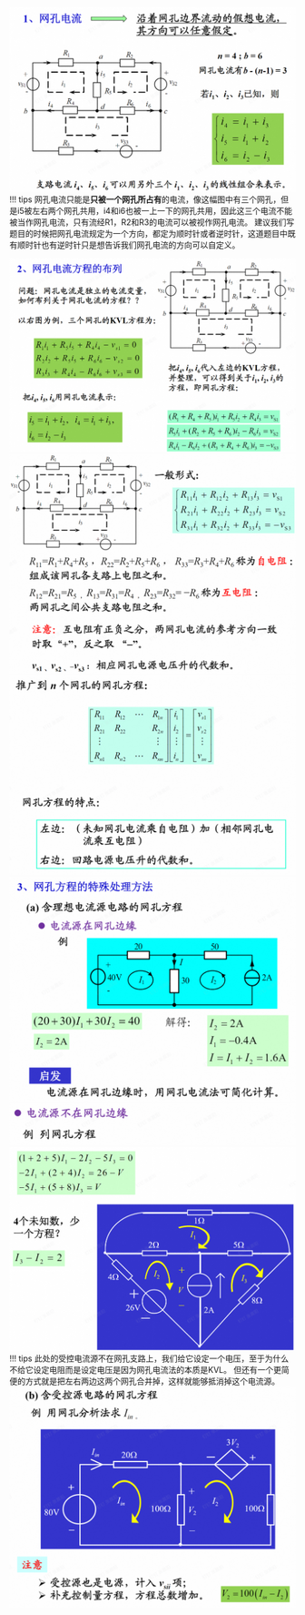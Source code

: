 ![](附件/Pasted%20image%2020250926113418.png)
!!! tips
    网孔电流只能是**只被一个网孔所占有**的电流，像这幅图中有三个网孔，但是i5被左右两个网孔共用，i4和i6也被一上一下的网孔共用，因此这三个电流不能被当作网孔电流，只有流经R1，R2和R3的电流可以被视作网孔电流。
    建议我们写题目的时候把网孔电流规定为一个方向，都定为顺时针或者逆时针，这道题目中既有顺时针也有逆时针只是想告诉我们网孔电流的方向可以自定义。

![](附件/Pasted%20image%2020250926115050.png)
![](附件/Pasted%20image%2020250926115812.png)
![](附件/Pasted%20image%2020250926115922.png)
![](附件/Pasted%20image%2020250926121844.png)
![](附件/Pasted%20image%2020250926122635.png)
![](附件/Pasted%20image%2020250926122903.png)
!!! tips
    此处的受控电流源不在网孔支路上，我们给它设定一个电压，至于为什么不给它设定电阻而是设定电压是因为网孔电流法的本质是KVL。
    但还有一个更简便的方式就是把左右两边这两个网孔合并掉，这样就能够抵消掉这个电流源。
![](附件/Pasted%20image%2020250926122934.png)
